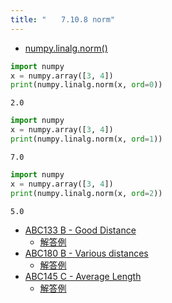 ```yaml
---
title: "　　7.10.8 norm"
---
```


* [numpy.linalg.norm()](https://numpy.org/devdocs/reference/generated/numpy.linalg.norm.html#numpy.linalg.norm)

```python:サンプルコード：sample_676.py
import numpy
x = numpy.array([3, 4])
print(numpy.linalg.norm(x, ord=0))
```

```text:実行結果
2.0
```

```python:サンプルコード：sample_677.py
import numpy
x = numpy.array([3, 4])
print(numpy.linalg.norm(x, ord=1))
```

```text:実行結果
7.0
```

```python:サンプルコード：sample_678.py
import numpy
x = numpy.array([3, 4])
print(numpy.linalg.norm(x, ord=2))
```

```text:実行結果
5.0
```

- [ABC133 B - Good Distance](https://atcoder.jp/contests/abc133/tasks/abc133_b)
    - [解答例](https://atcoder.jp/contests/abc133/submissions/18294634)
- [ABC180 B - Various distances](https://atcoder.jp/contests/abc180/tasks/abc180_b)
    - [解答例](https://atcoder.jp/contests/abc180/submissions/17466232)
- [ABC145 C - Average Length](https://atcoder.jp/contests/abc145/tasks/abc145_c)
    - [解答例](https://atcoder.jp/contests/abc145/submissions/18294747)